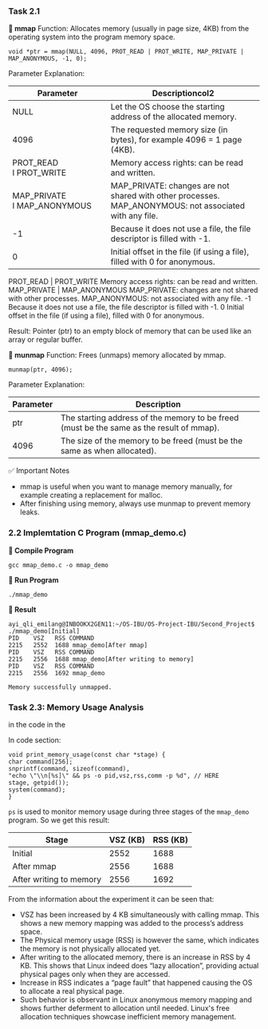 ### Task 2.1

**📌 mmap**
Function: Allocates memory (usually in page size, 4KB) from the operating system into the program memory space.

```
void *ptr = mmap(NULL, 4096, PROT_READ | PROT_WRITE, MAP_PRIVATE | MAP_ANONYMOUS, -1, 0);
```

Parameter Explanation:


| Parameter                      | Descriptioncol2                                                                                        |
| ------------------------------ | ------------------------------------------------------------------------------------------------------ |
| NULL                           | Let the OS choose the starting address of the allocated memory.                                        |
| 4096                           | The requested memory size (in bytes), for example 4096 = 1 page (4KB).                                 |
| PROT\_READ I PROT\_WRITE      | Memory access rights: can be read and written.                                                         |
| MAP\_PRIVATE I MAP\_ANONYMOUS | MAP_PRIVATE: changes are not shared with other processes. MAP_ANONYMOUS: not associated with any file. |
| -1                             | Because it does not use a file, the file descriptor is filled with -1.                                 |
| 0                              | Initial offset in the file (if using a file), filled with 0 for anonymous.                             |

PROT_READ | PROT_WRITE Memory access rights: can be read and written.
MAP_PRIVATE | MAP_ANONYMOUS MAP_PRIVATE: changes are not shared with other processes.
MAP_ANONYMOUS: not associated with any file.
-1 Because it does not use a file, the file descriptor is filled with -1.
0 Initial offset in the file (if using a file), filled with 0 for anonymous.

Result: Pointer (ptr) to an empty block of memory that can be used like an array or regular buffer.

**📌 munmap**
Function: Frees (unmaps) memory allocated by mmap.

```
munmap(ptr, 4096);
```

Parameter Explanation:


| Parameter | Description                                                                              |
| --------- | ---------------------------------------------------------------------------------------- |
| ptr       | The starting address of the memory to be freed (must be the same as the result of mmap). |
| 4096      | The size of the memory to be freed (must be the same as when allocated).                 |

✅ Important Notes

* mmap is useful when you want to manage memory manually, for example creating a replacement for malloc.
* After finishing using memory, always use munmap to prevent memory leaks.

### 2.2 Implemtation C Program (mmap\_demo.c)

**📌 Compile Program**

```
gcc mmap_demo.c -o mmap_demo
```

**📌 Run Program**

```
./mmap_demo
```

**📌 Result**

```
ayi_qli_emilang@INBOOKX2GEN11:~/OS-IBU/OS-Project-IBU/Second_Project$ ./mmap_demo[Initial]
PID    VSZ   RSS COMMAND
2215   2552  1688 mmap_demo[After mmap]
PID    VSZ   RSS COMMAND
2215   2556  1688 mmap_demo[After writing to memory]
PID    VSZ   RSS COMMAND
2215   2556  1692 mmap_demo

Memory successfully unmapped.
```

### Task 2.3: Memory Usage Analysis

in the code in the

In code section:

```
void print_memory_usage(const char *stage) {
char command[256];   
snprintf(command, sizeof(command),
"echo \"\\n[%s]\" && ps -o pid,vsz,rss,comm -p %d", // HERE
stage, getpid());  
system(command);        
}
```

`ps` is used to monitor memory usage during three stages of the `mmap_demo` program. So we get this result:

| Stage                  | VSZ (KB) | RSS (KB) |
|------------------------|----------|----------|
| Initial                | 2552     | 1688     |
| After mmap             | 2556     | 1688     |
| After writing to memory| 2556     | 1692     |

From the information about the experiment it can be seen that:

- VSZ has been increased by 4 KB simultaneously with calling mmap. This shows a new memory mapping was added to the process’s address space.
- The Physical memory usage (RSS) is however the same, which indicates the memory is not physically allocated yet.
- After writing to the allocated memory, there is an increase in RSS by 4 KB. This shows that Linux indeed does “lazy allocation”, providing actual physical pages only when they are accessed.
- Increase in RSS indicates a “page fault” that happened causing the OS to allocate a real physical page.
- Such behavior is observant in Linux anonymous memory mapping and shows further deferment to allocation until needed. Linux's free allocation techniques showcase inefficient memory management.
